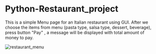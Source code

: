 # Python-Restaurant_project

This is a simple Menu page for an Italian restaurant using GUI. 
After we choose the items from menu (pasta type, salsa type, dessert, beverage),  press button "Pay" , a message will be displayed with total amount of money to pay.


![restaurant_menu](https://user-images.githubusercontent.com/116946235/200363382-1bf46bfc-4329-4a1d-9079-e3e1987c209a.jpeg)
